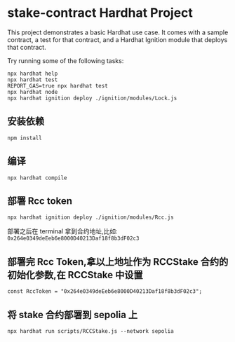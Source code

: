 # stake-contract Hardhat Project

This project demonstrates a basic Hardhat use case. It comes with a sample contract, a test for that contract, and a Hardhat Ignition module that deploys that contract.

Try running some of the following tasks:

```shell
npx hardhat help
npx hardhat test
REPORT_GAS=true npx hardhat test
npx hardhat node
npx hardhat ignition deploy ./ignition/modules/Lock.js
```

## 安装依赖

```shell
npm install
```

## 编译

```shell
npx hardhat compile
```

## 部署 Rcc token

```shell
npx hardhat ignition deploy ./ignition/modules/Rcc.js
```

部署之后在 terminal 拿到合约地址,比如: `0x264e0349deEeb6e8000D40213Daf18f8b3dF02c3`

## 部署完 Rcc Token,拿以上地址作为 RCCStake 合约的初始化参数,在 RCCStake 中设置

```shell
const RccToken = "0x264e0349deEeb6e8000D40213Daf18f8b3dF02c3";
```

## 将 stake 合约部署到 sepolia 上

```shell
npx hardhat run scripts/RCCStake.js --network sepolia
```
